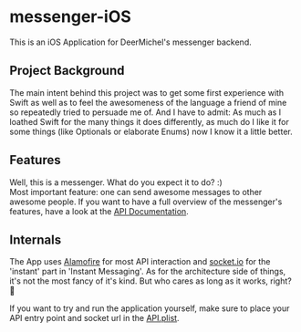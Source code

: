 # messenger-iOS

This is an iOS Application for DeerMichel's messenger backend.

## Project Background

The main intent behind this project was to get some first experience with Swift as well as to feel the
awesomeness of the language a friend of mine so repeatedly tried to persuade me of. And I have to admit:
As much as I loathed Swift for the many things it does differently, as much do I like it for some things
(like Optionals or elaborate Enums) now I know it a little better.

## Features

Well, this is a messenger. What do you expect it to do? :)  
Most important feature: one can send awesome messages to other awesome people. If you want to have a full overview of
the messenger's features, have a look at the [API Documentation](https://github.com/DeerMichel/messenger).

## Internals

The App uses [Alamofire](https://github.com/Alamofire/Alamofire) for most API interaction and
[socket.io](https://socket.io) for the 'instant' part in 'Instant Messaging'. As for the architecture side of things,
it's not the most fancy of it's kind. But who cares as long as it works, right? 😬

If you want to try and run the application yourself, make sure to place your API entry point and socket url in the
[API.plist](Messenger/API.plist).
